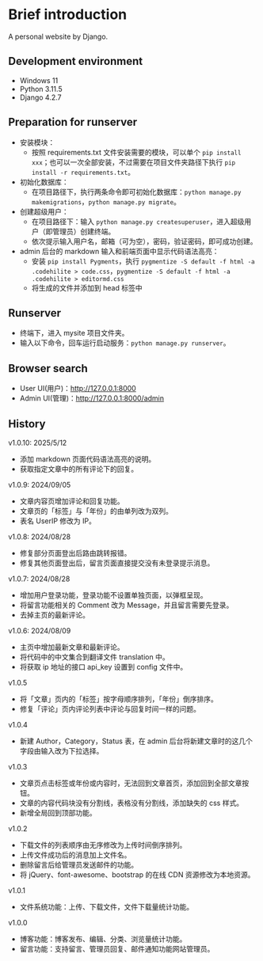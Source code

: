 # Brief introduction

A personal website by Django.

## Development environment

- Windows 11
- Python 3.11.5
- Django 4.2.7

## Preparation for runserver

- 安装模块：
  - 按照 requirements.txt 文件安装需要的模块，可以单个 `pip install xxx`；也可以一次全部安装，不过需要在项目文件夹路径下执行 `pip install -r requirements.txt`。
- 初始化数据库：
  - 在项目路径下，执行两条命令即可初始化数据库：`python manage.py makemigrations`，`python manage.py migrate`。
- 创建超级用户：
  - 在项目路径下：输入 `python manage.py createsuperuser`，进入超级用户（即管理员）创建终端。
  - 依次提示输入用户名，邮箱（可为空），密码，验证密码，即可成功创建。
- admin 后台的 markdown 输入和前端页面中显示代码语法高亮：
  - 安装 `pip install Pygments`，执行 `pygmentize -S default -f html -a .codehilite > code.css`，`pygmentize -S default -f html -a .codehilite > editormd.css`
  - 将生成的文件并添加到 head 标签中

## Runserver

- 终端下，进入 mysite 项目文件夹。
- 输入以下命令，回车运行启动服务：`python manage.py runserver`。

## Browser search

- User UI(用户)：<http://127.0.0.1:8000>
- Admin UI(管理)：<http://127.0.0.1:8000/admin>

## History

v1.0.10: 2025/5/12

- 添加 markdown 页面代码语法高亮的说明。
- 获取指定文章中的所有评论下的回复。

v1.0.9: 2024/09/05

- 文章内容页增加评论和回复功能。
- 文章页的「标签」与「年份」的由单列改为双列。
- 表名 UserIP 修改为 IP。

v1.0.8: 2024/08/28

- 修复部分页面登出后路由跳转报错。
- 修复其他页面登出后，留言页面直接提交没有未登录提示消息。

v1.0.7: 2024/08/28

- 增加用户登录功能，登录功能不设置单独页面，以弹框呈现。
- 将留言功能相关的 Comment 改为 Message，并且留言需要先登录。
- 去掉主页的最新评论。

v1.0.6: 2024/08/09

- 主页中增加最新文章和最新评论。
- 将代码中的中文集合到翻译文件 translation 中。
- 将获取 ip 地址的接口 api_key 设置到 config 文件中。

v1.0.5

- 将「文章」页内的「标签」按字母顺序排列，「年份」倒序排序。
- 修复「评论」页内评论列表中评论与回复时间一样的问题。

v1.0.4

- 新建 Author，Category，Status 表，在 admin 后台将新建文章时的这几个字段由输入改为下拉选择。

v1.0.3

- 文章页点击标签或年份或内容时，无法回到文章首页，添加回到全部文章按钮。
- 文章的内容代码块没有分割线，表格没有分割线，添加缺失的 css 样式。
- 新增全局回到顶部功能。

v1.0.2

- 下载文件的列表顺序由无序修改为上传时间倒序排列。
- 上传文件成功后的消息加上文件名。
- 删除留言后给管理员发送邮件的功能。
- 将 jQuery、font-awesome、bootstrap 的在线 CDN 资源修改为本地资源。

v1.0.1

- 文件系统功能：上传、下载文件，文件下载量统计功能。

v1.0.0

- 博客功能：博客发布、编辑、分类、浏览量统计功能。
- 留言功能：支持留言、管理员回复、邮件通知功能网站管理员。
